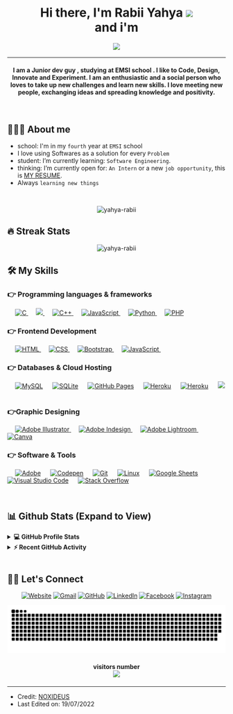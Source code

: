 
<h1 align="center">Hi there, I'm Rabii Yahya <img src="https://media.giphy.com/media/hvRJCLFzcasrR4ia7z/giphy.gif" width="35"><br>
and i'm </h1>
<p align="center">
  <a href="https://github.com/DenverCoder1/readme-typing-svg"><img src="https://readme-typing-svg.herokuapp.com?lines=an+Engineering+Student;a+Web+Developer;a+Graphic%20Designer;an+AI%20|%20ML%20Enthusiast;Always%20learning%20new%20things&center=true&width=500&height=50"></a>
</p>
<hr/>
<h4 align="center">I am a Junior dev guy , studying at EMSI school . I like to Code, Design, Innovate and Experiment. I am an enthusiastic and a social person who loves to take up new challenges and learn new skills. I love meeting new people, exchanging ideas and spreading knowledge and positivity.</h4>
<br>

## 👨🏻‍💻 About me
- school: I'm in my `fourth` year at `EMSI` school
- I love using Softwares as a solution for every `Problem`
- student: I’m currently learning: `Software Engineering`.
- thinking: I’m currently open for: `An Intern` or a new `job opportunity`, this is [MY RESUME](https://drive.google.com/file/d/1c5kCDhgeUkmZGjyKCNJRFjAe-06LrEE2/view).
- Always `learning new things`

<br>
<p align="center"> <img src="https://komarev.com/ghpvc/?username=yahya-rabii&label=Profile%20views&color=0e75b6&style=plastic" alt="yahya-rabii" /> </p>

## 🔥 Streak Stats
<p align="center"><img src="https://github-readme-streak-stats.herokuapp.com/?user=yahya-rabii&theme=algolia" alt="yahya-rabii"  /></p>


## 🛠️ My Skills

### 👉 Programming languages & frameworks

<p align="left"> 
  &emsp; 
  <a href="https://www.cprogramming.com/" target="_blank"> 
    <img alt="C" src="https://img.shields.io/badge/C%20-%232370ED.svg?logo=c&logoColor=white">
  </a> 
  &emsp;
  <a href="https://www.django.com/" target="_blank"> 
<img src="https://img.shields.io/badge/-django-brightgreen"/>
  </a> 
  &emsp;
  <a href="https://www.w3schools.com/cpp/" target="_blank"> 
    <img alt="C++" src="https://img.shields.io/badge/C++%20-%2300599C.svg?logo=c%2B%2B&logoColor=white">
  </a> 
  &emsp;
  <a href="https://developer.mozilla.org/en-US/docs/Web/JavaScript" target="_blank"> 
     <img alt="JavaScript" src="https://img.shields.io/badge/JavaScript%20-%23F7DF1E.svg?logo=javascript&logoColor=black">
   </a>
  &emsp;
   <a href="https://www.python.org" target="_blank">
    <img alt="Python" src="https://img.shields.io/badge/Python%20-%2314354C.svg?logo=python&logoColor=white">
  </a>
  &emsp;
  <a href="https://www.php.net/">
    <img alt="PHP" src="https://img.shields.io/badge/PHP-%23777BB4.svg?logo=php&logoColor=white"/>
  </a>
</p>

### 👉 Frontend Development
<p align="left"> 
  &emsp; 
  <a href="https://www.w3.org/html/" target="_blank"> 
   <img alt="HTML" src="https://img.shields.io/badge/HTML5%20-%23E34F26.svg?logo=html5&logoColor=white">
  </a>   
  &emsp;
  <a href="https://www.w3schools.com/css/" target="_blank">
    <img alt="CSS" src="https://img.shields.io/badge/CSS%20-%231572B6.svg?logo=css3&logoColor=white">
  </a> 
   &emsp;
  <a href="https://getbootstrap.com" target="_blank"> 
    <img alt="Bootstrap" src="https://img.shields.io/badge/Bootstrap-%23563D7C.svg?style=flat&logo=bootstrap&logoColor=white"/>
  </a>
    &emsp;
  <a href="https://developer.mozilla.org/en-US/docs/Web/JavaScript" target="_blank"> 
     <img alt="JavaScript" src="https://img.shields.io/badge/JavaScript%20-%23F7DF1E.svg?logo=javascript&logoColor=black">
   </a>
  &emsp;
</p>

### 👉 Databases & Cloud Hosting
<p align="left">
  &emsp;
    <a href="https://www.mysql.com/"><img alt="MySQL" src="https://img.shields.io/badge/MySQL-%2300f.svg?style=flat&llogo=mysql&logoColor=white"></a>
  &emsp;
    <a href="https://www.sqlite.org/"><img alt="SQLite" src ="https://img.shields.io/badge/sqlite-%2307405e.svg?style=flat&logo=sqlite&logoColor=white"/></a>
  &emsp;
    <a href="https://www.github.com"><img alt="GitHub Pages" src="https://img.shields.io/badge/GitHub%20Pages-%23327FC7.svg?style=flat&llogo=github&logoColor=white"></a>
  &emsp;
    <a href="https://www.heroku.com/"><img alt="Heroku" src="https://img.shields.io/badge/Heroku%20-%23430098.svg?logo=heroku&logoColor=white"></a>  
  &emsp;
    <a href="https://www.sqlserver.com/"><img alt="Heroku" src="https://img.shields.io/badge/-sql%20server-green"></a>  
  &emsp;
    <a href="https://www.oracle.com/">   <img src ="https://img.shields.io/badge/-oracle-red" /></a>  
  &emsp;
   

 </p>
  
### 👉Graphic Designing
<p align="left">
  &emsp;
  	
  
   <a href="https://www.adobe.com/in/products/illustrator.html" target="_blank"> 
    <img alt="Adobe Illustrator" src="https://img.shields.io/badge/Adobe Illustrator-%23FF9A00.svg?style=flat&logo=adobeillustrator&logoColor=white"/>
  </a> 
  &emsp;
  <a href="https://www.adobe.com/in/products/indesign.html" target="_blank"> 
    <img alt="Adobe Indesign" src="https://img.shields.io/badge/Adobe Indesign-%e749a0.svg?style=flat&logo=adobeindesign&logoColor=white"/> 
  </a> 
    &emsp;
  <a href="https://www.adobe.com/in/products/photoshop-lightroom.html" target="_blank"> 
    <img alt="Adobe Lightroom" src="https://img.shields.io/badge/Adobe Lightroom-%2300f.svg?style=flat&logo=adobelightroom&logoColor=white"/>
  </a>
   &emsp;
  <a href="#">
  	<img alt="Canva" src="https://img.shields.io/badge/Canva-%2300C4CC.svg?style=flat&logo=Canva&logoColor=white"/>
  </a>
 </p>

 ### 👉 Software & Tools
 
<p>
  &emsp;
    <a href="#"><img alt="Adobe" src="https://img.shields.io/badge/Adobe%20-%23FF0000.svg?logo=adobe&logoColor=white"></a>
  &emsp;
    <a href="#"><img alt="Codepen" src="https://img.shields.io/badge/Codepen-000000.svg?logo=codepen&logoColor=white"></a>
  &emsp;
    <a href="#"><img alt="Git" src="https://img.shields.io/badge/Git%20-%23F05033.svg?logo=git&logoColor=white"></a>
  &emsp;
    <a href="#"><img alt="Linux" src="https://img.shields.io/badge/Linux-FCC624?style=flat&logo=linux&logoColor=black"></a>
  &emsp;
    <a href="#"><img alt="Google Sheets" src="https://img.shields.io/badge/Google%20Sheets%20-%2334A853.svg?logo=google%20sheets&logoColor=white"></a>
  &emsp;
    <a href="#"><img alt="Visual Studio Code" src="https://img.shields.io/badge/Visual%20Studio%20Code-0078d7.svg?logo=visual-studio-code&logoColor=white"></a>
  &emsp;
    <a href="#"><img alt="Stack Overflow" src="https://img.shields.io/badge/-Stack%20Overflow-FE7A16?logo=stack-overflow&logoColor=white"></a>
  &emsp;
</p>

<br/>

## 📊 Github Stats (Expand to View) 


<details> 
  <summary><b>💻 GitHub Profile Stats</b></summary>
  <br/>
  <p align="center">
    <a href="https://github.com/anuraghazra/github-readme-stats"><img alt="yahya rabii Github Stats" src="https://github-readme-stats.vercel.app/api?username=yahya-rabii&show_icons=true&count_private=true&theme=algolia" height="192px"/></a>
<br/>
  &nbsp;
	  <img src="https://github-readme-stats.vercel.app/api/top-langs?username=yahya-rabii&show_icons=true&locale=en&layout=compact&theme=algolia" alt="yahya-rabii" height="192px"/>
  <br/>
  

  </p>
</details>


<details>
  <summary><b>⚡ Recent GitHub Activity</b></summary>
  <br/>
   <a href="https://github.com/Yahya-rabii"><img alt="yahya rabii Activity Graph" src="https://activity-graph.herokuapp.com/graph?username=yahya-rabii&custom_title=yahya-rabii's%20Contribution%20Graph&theme=react-dark" /></a>
  <br/>

</details>

<br/>

## 🙋‍♀️ Let's Connect
<p align="center">
  <a href="https://yahya-rabii.github.io/"><img src="https://img.icons8.com/bubbles/50/000000/web.png" alt="Website"/></a>
	<a href="mailto:rabiiyahya1@gmail.com"><img src="https://img.icons8.com/bubbles/50/000000/gmail.png" alt="Gmail"/></a>
	<a href="https://github.com/Yahya-rabii"><img src="https://img.icons8.com/bubbles/50/000000/github.png" alt="GitHub"/></a>
	<a href="https://www.linkedin.com/in/rabii-yahya-1b093a20b/"><img src="https://img.icons8.com/bubbles/50/000000/linkedin.png" alt="LinkedIn"/></a>
	<a href="https://www.facebook.com/profile.php?id=100017547668031"><img src="https://img.icons8.com/bubbles/50/000000/facebook-new.png" alt="Facebook"/></a>
	<a href="https://www.instagram.com/rabii_yahya/"><img src="https://img.icons8.com/bubbles/50/000000/instagram.png" alt="Instagram"/></a>
	
	
</p>


<div align="center">
  <a href="https://yahya-rabii.github.io/">
  <img  src="https://github.com/1999AZZAR/1999AZZAR/blob/main/resources/img/grid-snake.svg"
       alt="snake" /></a>
</div>



<h4 align="center">visitors number <br> <img src="https://profile-counter.glitch.me/yahya-rabii/count.svg">  </h4>

<hr/>





* Credit: [NOXIDEUS](https://github.com/Yahya-rabii)
* Last Edited on: 19/07/2022









